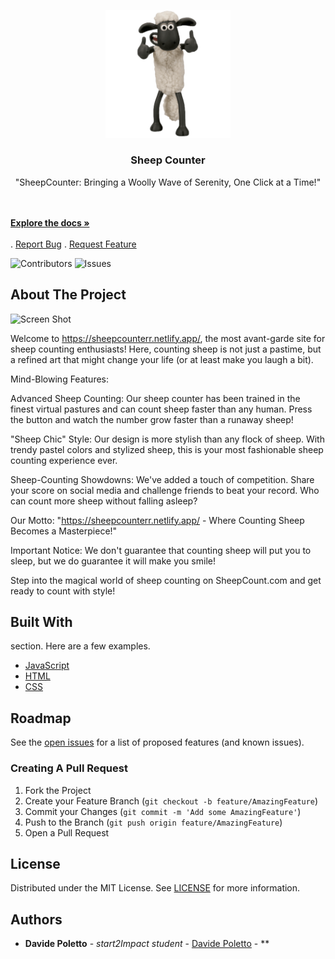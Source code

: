 <p align="center">
  <a href="https://github.com/davidepoletto/JavaScript-Project">
    <img src="/assets/IMG/shaunsheep.png" alt="Logo" width="200">
  </a>
</p>

<h3 align="center">Sheep Counter</h3>

<p align="center">"SheepCounter: Bringing a Woolly Wave of Serenity, One Click at a Time!"</p>
    <br/>
    <br/>
    <a href="https://github.com/davidepoletto/JavaScript-Project"><strong>Explore the docs »</strong></a>
    <br/>
    <br/>
    .
    <a href="https://github.com/davidepoletto/JavaScript-Project/issues">Report Bug</a>
    .
    <a href="https://github.com/davidepoletto/JavaScript-Project/issues">Request Feature</a>
  </p>
</p>

![Contributors](https://img.shields.io/github/contributors/davidepoletto/JavaScript-Project?color=dark-green) ![Issues](https://img.shields.io/github/issues/davidepoletto/JavaScript-Project) 

## About The Project

![Screen Shot](/assets/IMG/screenshot.png)

Welcome to https://sheepcounterr.netlify.app/, the most avant-garde site for sheep counting enthusiasts! Here, counting sheep is not just a pastime, but a refined art that might change your life (or at least make you laugh a bit).

Mind-Blowing Features:

Advanced Sheep Counting: Our sheep counter has been trained in the finest virtual pastures and can count sheep faster than any human. Press the button and watch the number grow faster than a runaway sheep!

"Sheep Chic" Style: Our design is more stylish than any flock of sheep. With trendy pastel colors and stylized sheep, this is your most fashionable sheep counting experience ever.

Sheep-Counting Showdowns: We've added a touch of competition. Share your score on social media and challenge friends to beat your record. Who can count more sheep without falling asleep?

Our Motto:
"https://sheepcounterr.netlify.app/ - Where Counting Sheep Becomes a Masterpiece!"

Important Notice:
We don't guarantee that counting sheep will put you to sleep, but we do guarantee it will make you smile!

Step into the magical world of sheep counting on SheepCount.com and get ready to count with style!

## Built With

section. Here are a few examples.

* [JavaScript]()
* [HTML]()
* [CSS]()

## Roadmap

See the [open issues](https://github.com/davidepoletto/JavaScript-Project/issues) for a list of proposed features (and known issues).

### Creating A Pull Request

1. Fork the Project
2. Create your Feature Branch (`git checkout -b feature/AmazingFeature`)
3. Commit your Changes (`git commit -m 'Add some AmazingFeature'`)
4. Push to the Branch (`git push origin feature/AmazingFeature`)
5. Open a Pull Request

## License

Distributed under the MIT License. See [LICENSE](https://github.com/davidepoletto/JavaScript-Project/blob/main/LICENSE.md) for more information.

## Authors

* **Davide Poletto** - *start2Impact student* - [Davide Poletto](https://github.com/DavidePoletto) - **




